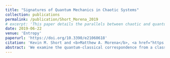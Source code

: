 ```yaml
---
title: "Signatures of Quantum Mechanics in Chaotic Systems"
collection: publications
permalink: /publication/Short_Morena_2019
# excerpt: 'This paper details the parallels between chaotic and quantum entanglement.'
date: 2019-06-22
venue: 'Entropy'
paperurl: 'https://doi.org/10.3390/e21060618'
citation: 'Kevin M. Short and <b>Matthew A. Morena</b>, <a href="https://doi.org/10.3390/dynamics4020022" style="color:#0000FF;">Signatures of Quantum Mechanics in Chaotic Systems</a>, <i>Entropy</i> 21(6), p. 618 (2019).'
abstract: 'We examine the quantum-classical correspondence from a classical perspective by discussing the potential for chaotic systems to support behaviors normally associated with quantum mechanical systems. Our main analytical tool is a chaotic system’s set of cupolets, which are highly-accurate stabilizations of its unstable periodic orbits. Our discussion is motivated by the bound or entangled states that we have recently detected between interacting chaotic systems, wherein pairs of cupolets are induced into a state of mutually-sustaining stabilization that can be maintained without external controls. This state is known as chaotic entanglement as it has been shown to exhibit several properties consistent with quantum entanglement. For instance, should the interaction be disturbed, the chaotic entanglement would then be broken. In this paper, we further describe chaotic entanglement and go on to address the capacity for chaotic systems to exhibit other characteristics that are conventionally associated with quantum mechanics, namely analogs to wave function collapse, various entropy definitions, the superposition of states, and the measurement problem. In doing so, we argue that these characteristics need not be regarded exclusively as quantum mechanical. We also discuss several characteristics of quantum systems that are not fully compatible with chaotic entanglement and that make quantum entanglement unique.'
---
```

<!-- Abstract: We examine the quantum-classical correspondence from a classical perspective by discussing the potential for chaotic systems to support behaviors normally associated with quantum mechanical systems. Our main analytical tool is a chaotic system’s set of cupolets, which are highly-accurate stabilizations of its unstable periodic orbits. Our discussion is motivated by the bound or entangled states that we have recently detected between interacting chaotic systems, wherein pairs of cupolets are induced into a state of mutually-sustaining stabilization that can be maintained without external controls. This state is known as chaotic entanglement as it has been shown to exhibit several properties consistent with quantum entanglement. For instance, should the interaction be disturbed, the chaotic entanglement would then be broken. In this paper, we further describe chaotic entanglement and go on to address the capacity for chaotic systems to exhibit other characteristics that are conventionally associated with quantum mechanics, namely analogs to wave function collapse, various entropy definitions, the superposition of states, and the measurement problem. In doing so, we argue that these characteristics need not be regarded exclusively as quantum mechanical. We also discuss several characteristics of quantum systems that are not fully compatible with chaotic entanglement and that make quantum entanglement unique. -->
